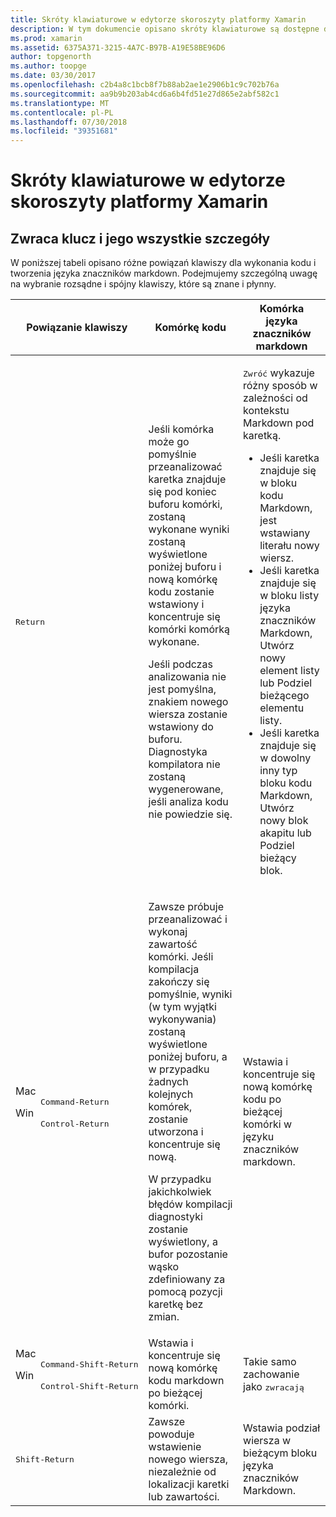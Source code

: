 ```yaml
---
title: Skróty klawiaturowe w edytorze skoroszyty platformy Xamarin
description: W tym dokumencie opisano skróty klawiaturowe są dostępne do użycia w edytorze Xamarin Workbooks. W szczególności patrzy na różne sposoby, używane klawisz ENTER.
ms.prod: xamarin
ms.assetid: 6375A371-3215-4A7C-B97B-A19E58BE96D6
author: topgenorth
ms.author: toopge
ms.date: 03/30/2017
ms.openlocfilehash: c2b4a8c1bcb8f7b88ab2ae1e2906b1c9c702b76a
ms.sourcegitcommit: aa9b9b203ab4cd6a6b4fd51e27d865e2abf582c1
ms.translationtype: MT
ms.contentlocale: pl-PL
ms.lasthandoff: 07/30/2018
ms.locfileid: "39351681"
---
```

# <a name="xamarin-workbooks-editor-keyboard-shortcuts"></a>Skróty klawiaturowe w edytorze skoroszyty platformy Xamarin

## <a name="the-return-key-and-its-nuances"></a>Zwraca klucz i jego wszystkie szczegóły

W poniższej tabeli opisano różne powiązań klawiszy dla wykonania kodu i tworzenia języka znaczników markdown. Podejmujemy szczególną uwagę na wybranie rozsądne i spójny klawiszy, które są znane i płynny.

|Powiązanie klawiszy|Komórkę kodu|Komórka języka znaczników markdown|
|--- |--- |--- |
|<kbd>Return</kbd>|<p>Jeśli komórka może go pomyślnie przeanalizować karetka znajduje się pod koniec buforu komórki, zostaną wykonane wyniki zostaną wyświetlone poniżej buforu i nową komórkę kodu zostanie wstawiony i koncentruje się komórki komórką wykonane.</p><p>Jeśli podczas analizowania nie jest pomyślna, znakiem nowego wiersza zostanie wstawiony do buforu. Diagnostyka kompilatora nie zostaną wygenerowane, jeśli analiza kodu nie powiedzie się.</p>|<p><kbd>Zwróć</kbd> wykazuje różny sposób w zależności od kontekstu Markdown pod karetką.</p><ul><li>Jeśli karetka znajduje się w bloku kodu Markdown, jest wstawiany literału nowy wiersz.</li><li>Jeśli karetka znajduje się w bloku listy języka znaczników Markdown, Utwórz nowy element listy lub Podziel bieżącego elementu listy.</li><li>Jeśli karetka znajduje się w dowolny inny typ bloku kodu Markdown, Utwórz nowy blok akapitu lub Podziel bieżący blok.</li></ul>|
|<dl><dt>Mac</dt><dd><kbd>Command‑Return</kbd></dd><dt>Win</dt><dd><kbd>Control‑Return</kbd></dd></dl>|<p>Zawsze próbuje przeanalizować i wykonaj zawartość komórki. Jeśli kompilacja zakończy się pomyślnie, wyniki (w tym wyjątki wykonywania) zostaną wyświetlone poniżej buforu, a w przypadku żadnych kolejnych komórek, zostanie utworzona i koncentruje się nową.</p><p>W przypadku jakichkolwiek błędów kompilacji diagnostyki zostanie wyświetlony, a bufor pozostanie wąsko zdefiniowany za pomocą pozycji karetkę bez zmian.</p>|Wstawia i koncentruje się nową komórkę kodu po bieżącej komórki w języku znaczników markdown.|
|<dl><dt>Mac</dt><dd><kbd>Command‑Shift‑Return</kbd><dd><dt>Win</dt><dd><kbd>Control‑Shift‑Return</kbd></dd></dl>|Wstawia i koncentruje się nową komórkę kodu markdown po bieżącej komórki.|Takie samo zachowanie jako <kbd>zwracają</kbd>|
|<kbd>Shift‑Return</kbd>|Zawsze powoduje wstawienie nowego wiersza, niezależnie od lokalizacji karetki lub zawartości.|Wstawia podział wiersza w bieżącym bloku języka znaczników Markdown.|
